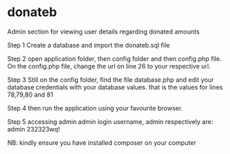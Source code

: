 # donateb
Admin section for viewing user details regarding donated amounts

Step 1
Create a database and import the donateb.sql file

Step 2
open application folder, then config folder and then config.php file.
On the config.php file, change the url on line 26 to your respective url.

Step 3
Still on the config folder, find the file database.php and edit your database credentials with your database values.
that is the values for lines 78,79,80 and 81

Step 4
then run the application using your favourite browser.

Step 5 accessing admin
admin login username, admin respectively are: admin 232323wq!

NB: kindly ensure you have installed composer on your computer
